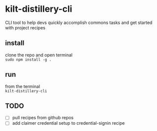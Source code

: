 # kilt-distillery-cli
CLI tool to help devs quickly accomplish commons tasks and get started with project recipes

## install
clone the repo and open terminal  
`sudo npm install -g .`  

## run
from the terminal  
`kilt-distillery-cli`  

## TODO
- [ ] pull recipes from github repos
- [ ] add claimer credential setup to credential-signin recipe